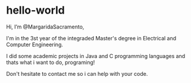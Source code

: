 # hello-world

Hi, I’m @MargaridaSacramento,

I'm in the 3st year of the integraded Master's degree in Electrical and Computer Engineering.

I did some academic projects in Java and C programming languages and thats what i want to do, programing!

Don't hesitate to contact me so i can help with your code.
